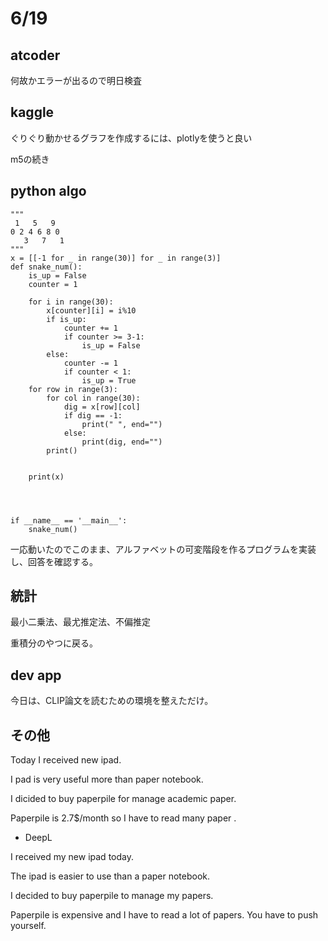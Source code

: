 # 6/19

## atcoder
何故かエラーが出るので明日検査

## kaggle
ぐりぐり動かせるグラフを作成するには、plotlyを使うと良い

m5の続き

## python algo

```
"""
 1   5   9
0 2 4 6 8 0
   3   7   1
"""
x = [[-1 for _ in range(30)] for _ in range(3)]
def snake_num():
    is_up = False
    counter = 1

    for i in range(30):
        x[counter][i] = i%10
        if is_up:
            counter += 1
            if counter >= 3-1:
                is_up = False
        else:
            counter -= 1
            if counter < 1:
                is_up = True
    for row in range(3):
        for col in range(30):
            dig = x[row][col]
            if dig == -1:
                print(" ", end="")
            else:
                print(dig, end="")
        print()


    print(x)




if __name__ == '__main__':
    snake_num()

```
一応動いたのでこのまま、アルファベットの可変階段を作るプログラムを実装し、回答を確認する。

## 統計

最小二乗法、最尤推定法、不偏推定

重積分のやつに戻る。

## dev app
今日は、CLIP論文を読むための環境を整えただけ。

## その他

Today I received new ipad.

I pad is very useful more than paper notebook.

I dicided to buy paperpile for manage academic paper. 

Paperpile is 2.7$/month so I have to read many paper .

- DeepL

I received my new ipad today.

The ipad is easier to use than a paper notebook.

I decided to buy paperpile to manage my papers.

Paperpile is expensive and I have to read a lot of papers. You have to push yourself.
